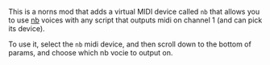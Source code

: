 This is a norns mod that adds a virtual MIDI device called `nb` that allows you to use [nb](https://github.com/sixolet/nb) voices with any script that outputs midi on channel 1 (and can pick its device).

To use it, select the `nb` midi device, and then scroll down to the bottom of params, and choose which nb vocie to output on.
